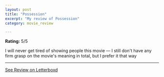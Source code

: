 ```yaml
---
layout: post
title: "Possession"
excerpt: "My review of Possession"
category: movie_review

---
```


**Rating:** 5/5

I will never get tired of showing people this movie — I still don't have any firm grasp on the movie's meaning in total, but I prefer it that way

<hr>

[See Review on Letterboxd](https://boxd.it/7Sk1pD)
